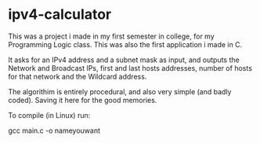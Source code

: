 # ipv4-calculator
This was a project i made in my first semester in college, for my Programming Logic class. 
This was also the first application i made in C.

It asks for an IPv4 address and a subnet mask as input, and outputs the Network and Broadcast IPs, first and last hosts addresses, number of hosts for that network and the Wildcard address.

The algorithim is entirely procedural, and also very simple (and badly coded).
Saving it here for the good memories.

To compile (in Linux) run:

gcc main.c -o nameyouwant
